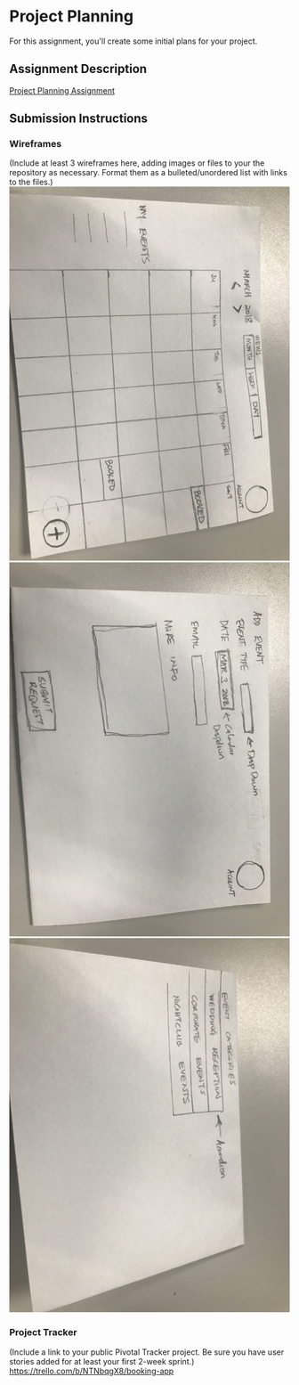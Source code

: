 # Project Planning
For this assignment, you'll create some initial plans for your project.

## Assignment Description
[Project Planning Assignment](https://education.launchcode.org/liftoff/assignments/planning/)

## Submission Instructions

### Wireframes

(Include at least 3 wireframes here, adding images or files to your the repository as necessary. Format them as a bulleted/unordered list with links to the files.)
![Wireframe Image](https://github.com/Jontay005/liftoff-assignments/blob/master/P3-Project_Planning/IMG_1853.jpg)
![Wireframe Image 2](https://github.com/Jontay005/liftoff-assignments/blob/master/P3-Project_Planning/IMG_1854.jpg)
![Wirefreame image 3](https://github.com/Jontay005/liftoff-assignments/blob/master/P3-Project_Planning/IMG_1855.jpg)


### Project Tracker

(Include a link to your public Pivotal Tracker project. Be sure you have user stories added for at least your first 2-week sprint.)
https://trello.com/b/NTNbqgX8/booking-app
